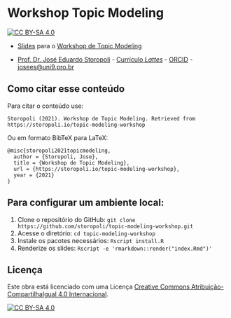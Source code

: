 Workshop Topic Modeling
================

[![CC BY-SA
4.0](https://img.shields.io/badge/License-CC%20BY--SA%204.0-lightgrey.svg)](http://creativecommons.org/licenses/by-sa/4.0/)

-   [Slides](https://storopoli.io/topic-modeling-workshop) para o
    [Workshop de Topic
    Modeling](https://github.com/storopoli/topic-modeling-workshop)

-   [Prof. Dr. José Eduardo Storopoli](https://storopoli.io) -
    [Currículo *Lattes*](http://lattes.cnpq.br/2281909649311607) -
    [ORCID](https://orcid.org/0000-0002-0559-5176) -
    <josees@uni9.pro.br>

## Como citar esse conteúdo

Para citar o conteúdo use:

    Storopoli (2021). Workshop de Topic Modeling. Retrieved from https://storopoli.io/topic-modeling-workshop

Ou em formato BibTeX para LaTeX:

    @misc{storopoli2021topicmodeling,
      author = {Storopoli, Jose},
      title = {Workshop de Topic Modeling},
      url = {https://storopoli.io/topic-modeling-workshop},
      year = {2021}
    }

## Para configurar um ambiente local:

1.  Clone o repositório do GitHub:
    `git clone https://github.com/storopoli/topic-modeling-workshop.git`
2.  Acesse o diretório: `cd topic-modeling-workshop`
3.  Instale os pacotes necessários: `Rscript install.R`
4.  Renderize os slides: `Rscript -e 'rmarkdown::render("index.Rmd")'`

## Licença

Este obra está licenciado com uma Licença [Creative Commons
Atribuição-CompartilhaIgual 4.0
Internacional](http://creativecommons.org/licenses/by-sa/4.0/).

[![CC BY-SA
4.0](https://licensebuttons.net/l/by-sa/4.0/88x31.png)](http://creativecommons.org/licenses/by-sa/4.0/)
